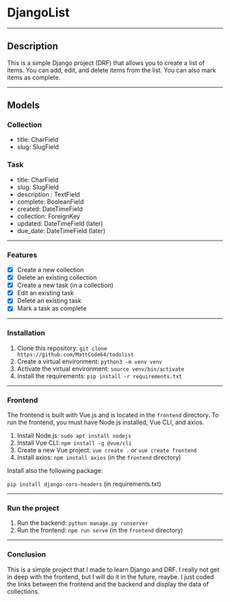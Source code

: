 # DjangoList

---

## Description

This is a simple Django project (DRF) that allows you to create a list of items.
You can add, edit, and delete items from the list. You can also mark items as complete.

---

## Models

### Collection
- title: CharField
- slug: SlugField


### Task
- title: CharField
- slug: SlugField
- description : TextField
- complete: BooleanField
- created: DateTimeField
- collection: ForeignKey
- updated: DateTimeField (later)
- due_date: DateTimeField (later)

---

### Features

- [x] Create a new collection
- [x] Delete an existing collection
- [x] Create a new task (in a collection)
- [x] Edit an existing task
- [x] Delete an existing task
- [x] Mark a task as complete

---

### Installation

1. Clone this repository: `git clone https://github.com/MattCode64/todolist`
2. Create a virtual environment: `python3 -m venv venv`
3. Activate the virtual environment: `source venv/bin/activate`
4. Install the requirements: `pip install -r requirements.txt`

---

### Frontend

The frontend is built with Vue.js and is located in the `frontend` directory.
To run the frontend, you must have Node.js installed, Vue CLI, and axios.

1. Install Node.js: `sudo apt install nodejs`
2. Install Vue CLI: `npm install -g @vue/cli`
3. Create a new Vue project: `vue create .` or `vue create frontend`
4. Install axios: `npm install axios` (in the `frontend` directory)

Install also the following package:

`pip install django-cors-headers` (in requirements.txt)

---

### Run the project

1. Run the backend: `python manage.py runserver`
2. Run the frontend: `npm run serve` (in the `frontend` directory)

---

### Conclusion

This is a simple project that I made to learn Django and DRF.
I really not get in deep with the frontend, but I will do it in the future, maybe.
I just coded the links between the frontend and the backend and display the data of collections.